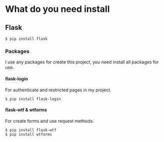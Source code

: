 # What do you need install

## Flask

```
$ pip install flask
```

### Packages
I use any packages for create this project, you need install all packages for use.

#### flask-login
For authenticate and restricted pages in my project.
```
$ pip install flask-login
```

#### flask-wtf & wtforms
For create forms and use request methods.
```
$ pip install flask-wtf
$ pip install wtforms
```
